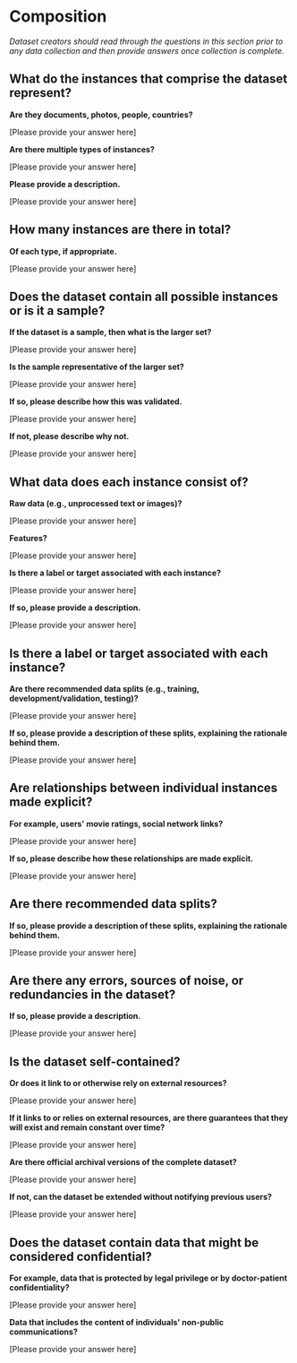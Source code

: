 # Composition

*Dataset creators should read through the questions in this section prior to any data collection and then provide answers once collection is complete.*

## What do the instances that comprise the dataset represent?

**Are they documents, photos, people, countries?**

[Please provide your answer here]

**Are there multiple types of instances?**

[Please provide your answer here]

**Please provide a description.**

[Please provide your answer here]

## How many instances are there in total?

**Of each type, if appropriate.**

[Please provide your answer here]

## Does the dataset contain all possible instances or is it a sample?

**If the dataset is a sample, then what is the larger set?**

[Please provide your answer here]

**Is the sample representative of the larger set?**

[Please provide your answer here]

**If so, please describe how this was validated.**

[Please provide your answer here]

**If not, please describe why not.**

[Please provide your answer here]

## What data does each instance consist of?

**Raw data (e.g., unprocessed text or images)?**

[Please provide your answer here]

**Features?**

[Please provide your answer here]

**Is there a label or target associated with each instance?**

[Please provide your answer here]

**If so, please provide a description.**

[Please provide your answer here]

## Is there a label or target associated with each instance?

**Are there recommended data splits (e.g., training, development/validation, testing)?**

[Please provide your answer here]

**If so, please provide a description of these splits, explaining the rationale behind them.**

[Please provide your answer here]

## Are relationships between individual instances made explicit?

**For example, users' movie ratings, social network links?**

[Please provide your answer here]

**If so, please describe how these relationships are made explicit.**

[Please provide your answer here]

## Are there recommended data splits?

**If so, please provide a description of these splits, explaining the rationale behind them.**

[Please provide your answer here]

## Are there any errors, sources of noise, or redundancies in the dataset?

**If so, please provide a description.**

[Please provide your answer here]

## Is the dataset self-contained?

**Or does it link to or otherwise rely on external resources?**

[Please provide your answer here]

**If it links to or relies on external resources, are there guarantees that they will exist and remain constant over time?**

[Please provide your answer here]

**Are there official archival versions of the complete dataset?**

[Please provide your answer here]

**If not, can the dataset be extended without notifying previous users?**

[Please provide your answer here]

## Does the dataset contain data that might be considered confidential?

**For example, data that is protected by legal privilege or by doctor-patient confidentiality?**

[Please provide your answer here]

**Data that includes the content of individuals' non-public communications?**

[Please provide your answer here]